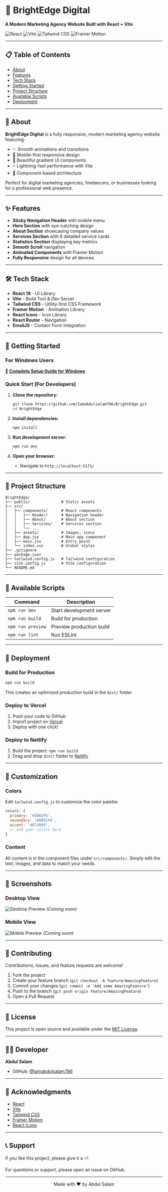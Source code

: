 # 🌟 BrightEdge Digital

**A Modern Marketing Agency Website Built with React + Vite**

![React](https://img.shields.io/badge/React-18.3.1-blue?logo=react)
![Vite](https://img.shields.io/badge/Vite-7.1.10-646CFF?logo=vite)
![Tailwind CSS](https://img.shields.io/badge/Tailwind-3.4.1-38B2AC?logo=tailwind-css)
![Framer Motion](https://img.shields.io/badge/Framer_Motion-11.15.0-FF0055?logo=framer)

---

## 📋 Table of Contents

- [About](#about)
- [Features](#features)
- [Tech Stack](#tech-stack)
- [Getting Started](#getting-started)
- [Project Structure](#project-structure)
- [Available Scripts](#available-scripts)
- [Deployment](#deployment)

---

## 🎯 About

**BrightEdge Digital** is a fully responsive, modern marketing agency website featuring:

- ✨ Smooth animations and transitions
- 📱 Mobile-first responsive design
- 🎨 Beautiful gradient UI components
- ⚡ Lightning-fast performance with Vite
- 🔄 Component-based architecture

Perfect for digital marketing agencies, freelancers, or businesses looking for a professional web presence.

---

## ✨ Features

- **Sticky Navigation Header** with mobile menu
- **Hero Section** with eye-catching design
- **About Section** showcasing company values
- **Services Section** with 6 detailed service cards
- **Statistics Section** displaying key metrics
- **Smooth Scroll** navigation
- **Animated Components** with Framer Motion
- **Fully Responsive** design for all devices

---

## 🛠 Tech Stack

- **React 18** - UI Library
- **Vite** - Build Tool & Dev Server
- **Tailwind CSS** - Utility-first CSS Framework
- **Framer Motion** - Animation Library
- **React Icons** - Icon Library
- **React Router** - Navigation
- **EmailJS** - Contact Form Integration

---

## 🚀 Getting Started

### For Windows Users

**📖 [Complete Setup Guide for Windows](SETUP_GUIDE.md)**

### Quick Start (For Developers)

1. **Clone the repository:**
   ```bash
   git clone https://github.com/Iamabdulsalam786/BrightEdge.git
   cd BrightEdge
   ```

2. **Install dependencies:**
   ```bash
   npm install
   ```

3. **Run development server:**
   ```bash
   npm run dev
   ```

4. **Open your browser:**
   - Navigate to `http://localhost:5173/`

---

## 📁 Project Structure

```
BrightEdge/
├── public/              # Static assets
├── src/
│   ├── components/      # React components
│   │   ├── Header/      # Navigation header
│   │   ├── About/       # About section
│   │   ├── Services/    # Services section
│   │   └── ...
│   ├── assets/          # Images, icons
│   ├── App.jsx          # Main app component
│   ├── main.jsx         # Entry point
│   └── index.css        # Global styles
├── .gitignore
├── package.json
├── tailwind.config.js   # Tailwind configuration
├── vite.config.js       # Vite configuration
└── README.md
```

---

## 📜 Available Scripts

| Command | Description |
|---------|-------------|
| `npm run dev` | Start development server |
| `npm run build` | Build for production |
| `npm run preview` | Preview production build |
| `npm run lint` | Run ESLint |

---

## 🚀 Deployment

### Build for Production

```bash
npm run build
```

This creates an optimized production build in the `dist/` folder.

### Deploy to Vercel

1. Push your code to GitHub
2. Import project on [Vercel](https://vercel.com)
3. Deploy with one click!

### Deploy to Netlify

1. Build the project: `npm run build`
2. Drag and drop `dist/` folder to [Netlify](https://netlify.com)

---

## 🎨 Customization

### Colors

Edit `tailwind.config.js` to customize the color palette:

```js
colors: {
  primary: '#3B82F6',
  secondary: '#8B5CF6',
  accent: '#EC4899',
  // Add your colors here
}
```

### Content

All content is in the component files under `src/components/`. Simply edit the text, images, and data to match your needs.

---

## 📸 Screenshots

### Desktop View
![Desktop Preview](#) *(Coming soon)*

### Mobile View
![Mobile Preview](#) *(Coming soon)*

---

## 🤝 Contributing

Contributions, issues, and feature requests are welcome!

1. Fork the project
2. Create your feature branch (`git checkout -b feature/AmazingFeature`)
3. Commit your changes (`git commit -m 'Add some AmazingFeature'`)
4. Push to the branch (`git push origin feature/AmazingFeature`)
5. Open a Pull Request

---

## 📝 License

This project is open source and available under the [MIT License](LICENSE).

---

## 👨‍💻 Developer

**Abdul Salam**

- GitHub: [@Iamabdulsalam786](https://github.com/Iamabdulsalam786)

---

## 🙏 Acknowledgments

- [React](https://react.dev/)
- [Vite](https://vitejs.dev/)
- [Tailwind CSS](https://tailwindcss.com/)
- [Framer Motion](https://www.framer.com/motion/)
- [React Icons](https://react-icons.github.io/react-icons/)

---

## 📞 Support

If you like this project, please give it a ⭐️!

For questions or support, please open an issue on GitHub.

---

<div align="center">
  Made with ❤️ by Abdul Salam
</div>
